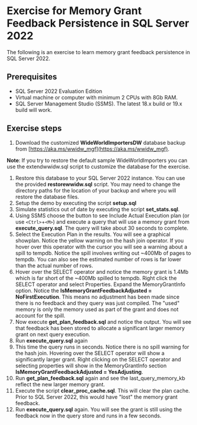 # Exercise for Memory Grant Feedback Persistence in SQL Server 2022

The following is an exercise to learn memory grant feedback persistence in SQL Server 2022.

## Prerequisites

- SQL Server 2022 Evaluation Edition
- Virtual machine or computer with minimum 2 CPUs with 8Gb RAM.
- SQL Server Management Studio (SSMS). The latest 18.x build or 19.x build will work.

## Exercise steps

1. Download the customized **WideWorldImportersDW** database backup from [https://aka.ms/wwidw_mgf](https://aka.ms/wwidw_mgf).

**Note**: If you try to restore the default sample WideWorldImporters you can use the extendwwidw.sql script to customize the database for the exercise.
 
1. Restore this database to your SQL Server 2022 instance. You can use the provided **restorewwidw.sql** script. You may need to change the directory paths for the location of your backup and where you will restore the database files.
1. Setup the demo by executing the script **setup.sql**
1. Simulate statistics out of date by executing the script **set_stats.sql**.
1. Using SSMS choose the button to see Include Actual Execution plan (or use `<Ctrl>`+`<M>`) and execute a query that will use a memory grant from **execute_query.sql**. The query will take about 30 seconds to complete.
1. Select the Execution Plan in the results. You will see a graphical showplan. Notice the yellow warning on the hash join operator. If you hover over this operator with the cursor you will see a warning about a spill to tempdb. Notice the spill involves writing out ~400Mb of pages to tempdb. You can also see the estimated number of rows is far lower than the actual number of rows.
1. Hover over the SELECT operator and notice the memory grant is 1.4Mb which is far short of the ~400Mb spilled to tempdb. Right click the SELECT operator and select Properties. Expand the MemoryGrantInfo option. Notice the **IsMemoryGrantFeedbackAdjusted = NoFirstExecution**. This means no adjustment has been made since there is no feedback and they query was just compiled. The "used" memory is only the memory used as part of the grant and does not account for the spill.
1. Now execute **get_plan_feedback.sql** and notice the output. You will see that feedback has been stored to allocate a significant larger memory grant on next query execution.
1. Run **execute_query.sql** again
1. This time the query runs in seconds. Notice there is no spill warning for the hash join. Hovering over the SELECT operator will show a significantly larger grant. Right clicking on the SELECT operator and selecting properties will show in the MemoryGrantInfo section **IsMemoryGrantFeedbackAdjusted = YesAdjusting**.  
1. Run **get_plan_feedback.sql** again and see the last_query_memory_kb reflect the new larger memory grant.
1. Execute the script **clear_proc_cache.sql**. This will clear the plan cache. Prior to SQL Server 2022, this would have "lost" the memory grant feedback.
1. Run **execute_query.sql** again. You will see the grant is still using the feedback now in the query store and runs in a few seconds.